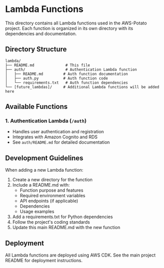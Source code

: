 # Lambda Functions

This directory contains all Lambda functions used in the AWS-Potato project. Each function is organized in its own directory with its dependencies and documentation.

## Directory Structure

```
lambda/
├── README.md              # This file
├── auth/                  # Authentication Lambda function
│   ├── README.md         # Auth function documentation
│   ├── auth.py           # Auth function code
│   └── requirements.txt   # Auth function dependencies
└── [future_lambdas]/     # Additional Lambda functions will be added here
```

## Available Functions

### 1. Authentication Lambda (`/auth`)
- Handles user authentication and registration
- Integrates with Amazon Cognito and RDS
- See `auth/README.md` for detailed documentation

## Development Guidelines

When adding a new Lambda function:

1. Create a new directory for the function
2. Include a README.md with:
   - Function purpose and features
   - Required environment variables
   - API endpoints (if applicable)
   - Dependencies
   - Usage examples
3. Add a requirements.txt for Python dependencies
4. Follow the project's coding standards
5. Update this main README.md with the new function

## Deployment

All Lambda functions are deployed using AWS CDK. See the main project README for deployment instructions. 